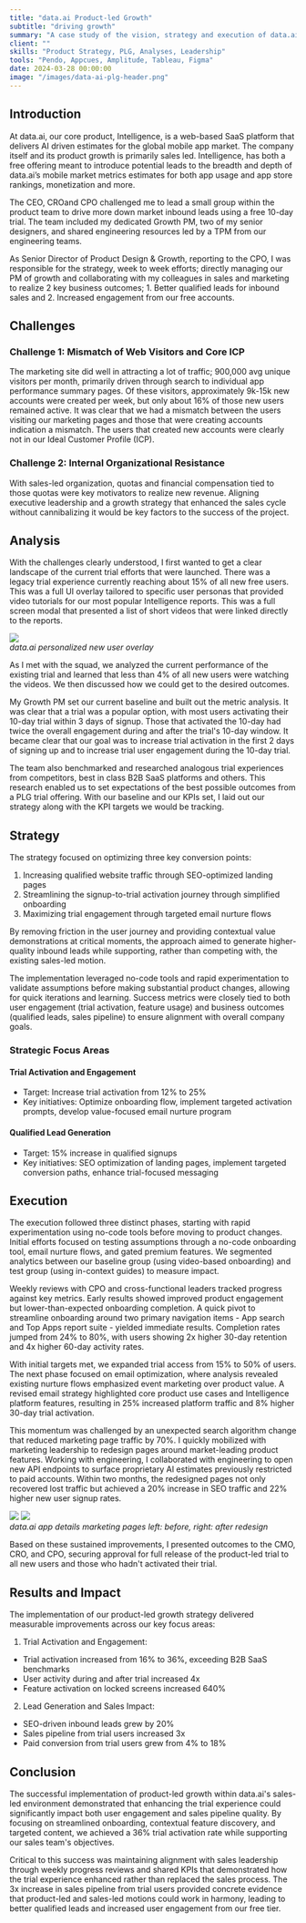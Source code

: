 ```yaml
---
title: "data.ai Product-led Growth"
subtitle: "driving growth"
summary: "A case study of the vision, strategy and execution of data.ai product-led growth initiatives"
client: ""
skills: "Product Strategy, PLG, Analyses, Leadership"
tools: "Pendo, Appcues, Amplitude, Tableau, Figma"
date: 2024-03-28 00:00:00
image: "/images/data-ai-plg-header.png"
---
```


## Introduction

At data.ai, our core product, Intelligence, is a web-based SaaS platform that delivers AI driven estimates for the global mobile app market. The company itself and its product growth is primarily sales led. Intelligence, has both a free offering meant to introduce potential leads to the breadth and depth of data.ai’s mobile market metrics estimates for both app usage and app store rankings, monetization and more. 

The CEO, CROand CPO challenged me to lead a small group within the product team to drive more down market inbound leads using a free 10-day trial. The team included my dedicated Growth PM, two of my senior designers, and shared engineering resources led by a TPM from our engineering teams.

As Senior Director of Product Design & Growth, reporting to the CPO, I was responsible for the strategy, week to week efforts; directly managing our PM of growth and collaborating with my colleagues in sales and marketing to realize 2 key business outcomes; 1. Better qualified leads for inbound sales and 2. Increased engagement from our free accounts.


## Challenges

### Challenge 1: Mismatch of Web Visitors and Core ICP
The marketing site did well in attracting a lot of traffic; 900,000 avg unique visitors per month, primarily driven through search to individual app performance summary pages. Of these visitors, approximately 9k-15k new accounts were created per week, but only about 16% of those new users remained active. It was clear that we had a mismatch between the users visiting our marketing pages and those that were creating accounts indication a mismatch. The users that created new accounts were clearly not in our Ideal Customer Profile (ICP).

### Challenge 2: Internal Organizational Resistance
With sales-led organization, quotas and financial compensation tied to those quotas were key motivators to realize new revenue. Aligning executive leadership and a growth strategy that enhanced the sales cycle without cannibalizing it would be key factors to the success of the project.

## Analysis

With the challenges clearly understood, I first wanted to get a clear landscape of the current trial efforts that were launched. There was a legacy trial experience currently reaching about 15% of all new free users. This was a full UI overlay tailored to specific user personas that provided video tutorials for our most popular Intelligence reports. This was a full screen modal that presented a list of short videos that were linked directly to the reports.

<div class="gallery-box">
  <div class="gallery">
    <img src="/images/dataAI-PNUE.png" loading="lazy">
  </div>
  <em>data.ai personalized new user overlay</em>
</div>

As I met with the squad, we analyzed the current performance of the existing trial and learned that less than 4% of all new users were watching the videos. We then discussed how we could get to the desired outcomes.

My Growth PM set our current baseline and built out the metric analysis. It was clear that a trial was a popular option, with most users activating their 10-day trial within 3 days of signup. Those that activated the 10-day had twice the overall engagement during and after the trial's 10-day window. It became clear that our goal was to increase trial activation in the first 2 days of signing up and to increase trial user engagement during the 10-day trial.

The team also benchmarked and researched analogous trial experiences from competitors, best in class B2B SaaS platforms and others. This research enabled us to set expectations of the best possible outcomes from a PLG trial offering. With our baseline and our KPIs set, I laid out our strategy along with the KPI targets we would be tracking. 

## Strategy

The strategy focused on optimizing three key conversion points:
1. Increasing qualified website traffic through SEO-optimized landing pages
2. Streamlining the signup-to-trial activation journey through simplified onboarding
3. Maximizing trial engagement through targeted email nurture flows

By removing friction in the user journey and providing contextual value demonstrations at critical moments, the approach aimed to generate higher-quality inbound leads while supporting, rather than competing with, the existing sales-led motion. 

The implementation leveraged no-code tools and rapid experimentation to validate assumptions before making substantial product changes, allowing for quick iterations and learning. Success metrics were closely tied to both user engagement (trial activation, feature usage) and business outcomes (qualified leads, sales pipeline) to ensure alignment with overall company goals.

### Strategic Focus Areas
#### Trial Activation and Engagement
* Target: Increase trial activation from 12% to 25%
* Key initiatives: Optimize onboarding flow, implement targeted activation prompts, develop value-focused email nurture program

#### Qualified Lead Generation
* Target: 15% increase in qualified signups
* Key initiatives: SEO optimization of landing pages, implement targeted conversion paths, enhance trial-focused messaging


## Execution

The execution followed three distinct phases, starting with rapid experimentation using no-code tools before moving to product changes. Initial efforts focused on testing assumptions through a no-code onboarding tool, email nurture flows, and gated premium features. We segmented analytics between our baseline group (using video-based onboarding) and test group (using in-context guides) to measure impact.

Weekly reviews with CPO and cross-functional leaders tracked progress against key metrics. Early results showed improved product engagement but lower-than-expected onboarding completion. A quick pivot to streamline onboarding around two primary navigation items - App search and Top Apps report suite - yielded immediate results. Completion rates jumped from 24% to 80%, with users showing 2x higher 30-day retention and 4x higher 60-day activity rates.

With initial targets met, we expanded trial access from 15% to 50% of users. The next phase focused on email optimization, where analysis revealed existing nurture flows emphasized event marketing over product value. A revised email strategy highlighted core product use cases and Intelligence platform features, resulting in 25% increased platform traffic and 8% higher 30-day trial activation.

This momentum was challenged by an unexpected search algorithm change that reduced marketing page traffic by 70%. I quickly mobilized with marketing leadership to redesign pages around market-leading product features. Working with engineering, I collaborated with engineering to open new API endpoints to surface proprietary AI estimates previously restricted to paid accounts. Within two months, the redesigned pages not only recovered lost traffic but achieved a 20% increase in SEO traffic and 22% higher new user signup rates.

<div class="gallery-box">
  <div class="gallery">
    <img src="/images/temu-app-details-old.png" loading="lazy">
    <img src="/images/temu-app-details-new.png" loading="lazy">
  </div>
  <em>data.ai app details marketing pages left: before, right: after redesign</em>
</div>

Based on these sustained improvements, I presented outcomes to the CMO, CRO, and CPO, securing approval for full release of the product-led trial to all new users and those who hadn't activated their trial.

## Results and Impact

The implementation of our product-led growth strategy delivered measurable improvements across our key focus areas: 
1. Trial Activation and Engagement: 
* Trial activation increased from 16% to 36%, exceeding B2B SaaS benchmarks
* User activity during and after trial increased 4x 
* Feature activation on locked screens increased 640% 
2. Lead Generation and Sales Impact: 
* SEO-driven inbound leads grew by 20%
* Sales pipeline from trial users increased 3x
* Paid conversion from trial users grew from 4% to 18%


## Conclusion

The successful implementation of product-led growth within data.ai's sales-led environment demonstrated that enhancing the trial experience could significantly impact both user engagement and sales pipeline quality. By focusing on streamlined onboarding, contextual feature discovery, and targeted content, we achieved a 36% trial activation rate while supporting our sales team's objectives. 

Critical to this success was maintaining alignment with sales leadership through weekly progress reviews and shared KPIs that demonstrated how the trial experience enhanced rather than replaced the sales process. The 3x increase in sales pipeline from trial users provided concrete evidence that product-led and sales-led motions could work in harmony, leading to better qualified leads and increased user engagement from our free tier.

